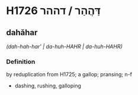 # H1726 דַּהֲהַר / דההר

## dahăhar

_(dah-hah-har' | da-huh-HAHR | da-huh-HAHR)_

### Definition

by reduplication from H1725; a gallop; pransing; n-f

- dashing, rushing, galloping
